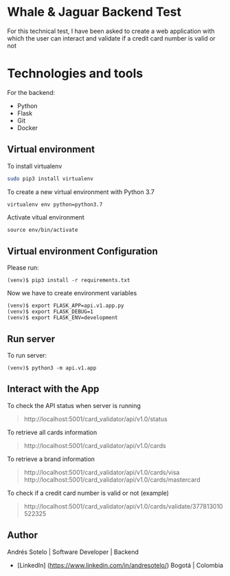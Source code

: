 # Whale & Jaguar Backend Test
For this technical test, I have been asked to create a web application with which the user can interact and validate if a credit card number is valid or not

# Technologies and tools
For the backend:
- Python
- Flask
- Git
- Docker

## Virtual environment
To install virtualenv
```bash
sudo pip3 install virtualenv
```
To create a new virtual environment with Python 3.7
```bash
virtualenv env python=python3.7
```
Activate vitual environment

    source env/bin/activate

## Virtual environment Configuration
Please run:

    (venv)$ pip3 install -r requirements.txt

Now we have to create environment variables

    (venv)$ export FLASK_APP=api.v1.app.py
    (venv)$ export FLASK_DEBUG=1
    (venv)$ export FLASK_ENV=development

## Run server

To run server:

    (venv)$ python3 -m api.v1.app
 
 

## Interact with the App

To check the API status when server is running

> http://localhost:5001/card_validator/api/v1.0/status

To retrieve all cards information

> http://localhost:5001/card_validator/api/v1.0/cards 
 
To retrieve a brand information
> http://localhost:5001/card_validator/api/v1.0/cards/visa
> http://localhost:5001/card_validator/api/v1.0/cards/mastercard

To check if a credit card number is valid or not (example)

> http://localhost:5001/card_validator/api/v1.0/cards/validate/377813010522325


## Author

Andrés Sotelo | Software Developer | Backend 
- [LinkedIn] (https://www.linkedin.com/in/andresotelo/)
Bogotá | Colombia
